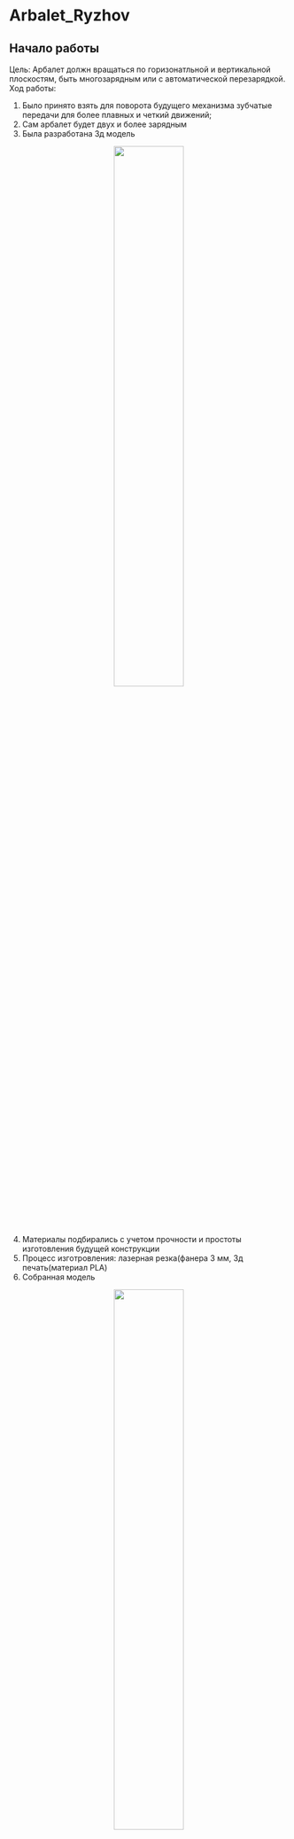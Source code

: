 # Arbalet_Ryzhov

## Начало работы
Цель: Арбалет должн вращаться по горизонатльной и вертикальной плоскостям, быть многозарядным или с автоматической перезарядкой.
Ход работы:
1) Было принято взять для поворота будущего механизма зубчатые передачи для более плавных и четкий движений;
2) Сам арбалет будет двух и более зарядным
3) Была разработана 3д модель
 <p align="center">
    <img src="https://github.com/user-attachments/assets/e288ac97-a178-4c75-992f-8f077268afd9"  width="50%" height="50%"/>
</p>

4) Материалы подбирались с учетом прочности и простоты изготовления будущей конструкции
5) Процесс изготровления: лазерная резка(фанера 3 мм, 3д печать(материал PLA)
6) Собранная модель
<p align="center">
    <img src="https://github.com/user-attachments/assets/3965ccd9-5da8-40aa-a5a2-52abeabe24e4"  width="50%" height="50%"/>
</p>
7) Первые испытания. Из-за нехватки проводов пришлось поворотный механизм показывать отдельно от спуска гашетки

<p align="center">
    <video src="https://github.com/user-attachments/assets/f5a183c5-1f59-4deb-91df-4d6bd7ca8791" controls></video>
</p>

<p align="center">
    <video src="https://github.com/user-attachments/assets/06304476-75db-4f8f-b096-ea6b5e17304a" controls></video>
</p>

## ИТОГ
Положительные стороны:
1) Механизм поворачивается плавно
2) Натяжение нити достаточное для хорошего выстрела
Отрицательные стороны:
1) Неразбороность механизма, из-за чего замена вышедших из строя элементов будет очень трудоемкой;
2) Из певрого вытекает проблема сборной модели арбалета, для натягивания и спуска резинки необходимо больше места;
3) Неучтенный момент передающийся от гашетки к мотору, из-за высокой силы натяжения, что не позволилио арбалету выстрелить;
4) Отсутсвие боеприпасов, из-за того, что они были утеряны

## ВЫВОД

К разработке необходимо подходить более комлексно, учитывая все нюансы будушего использования


